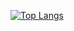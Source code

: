 [![Top Langs](https://github-readme-stats.vercel.app/api/top-langs/?username=EternalQuasar0206&langs_count=15&layout=compact&theme=dark)](https://github.com/anuraghazra/github-readme-stats)
